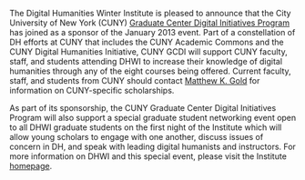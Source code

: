 The Digital Humanities Winter Institute is pleased to announce that the City University of New York (CUNY) [Graduate Center Digital Initiatives Program](http://gcdi.commons.gc.cuny.edu) has joined as a sponsor of the January 2013 event. Part of a constellation of DH efforts at CUNY that includes the CUNY Academic Commons and the CUNY Digital Humanities Initiative, CUNY GCDI will support CUNY faculty, staff, and students attending DHWI to increase their knowledge of digital humanities through any of the eight courses being offered. Current faculty, staff, and students from CUNY should contact [Matthew K. Gold](mailto:mgold@gc.cuny.edu) for information on CUNY-specific scholarships.

As part of its sponsorship, the CUNY Graduate Center Digital Initiatives Program will also support a special graduate student networking event open to all DHWI graduate students on the first night of the Institute which will allow young scholars to engage with one another, discuss issues of concern in DH, and speak with leading digital humanists and instructors. For more information on DHWI and this special event, please visit the Institute [homepage](http://www.mith.umd.edu/dhwi).
